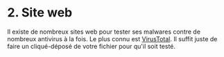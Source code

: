 # 2. Site web

Il existe de nombreux sites web pour tester ses malwares contre de nombreux antivirus à la fois. Le plus connu est [VirusTotal](https://www.virustotal.com/gui/home/upload). Il suffit juste de faire un cliqué-déposé de votre fichier pour qu'il soit testé.

